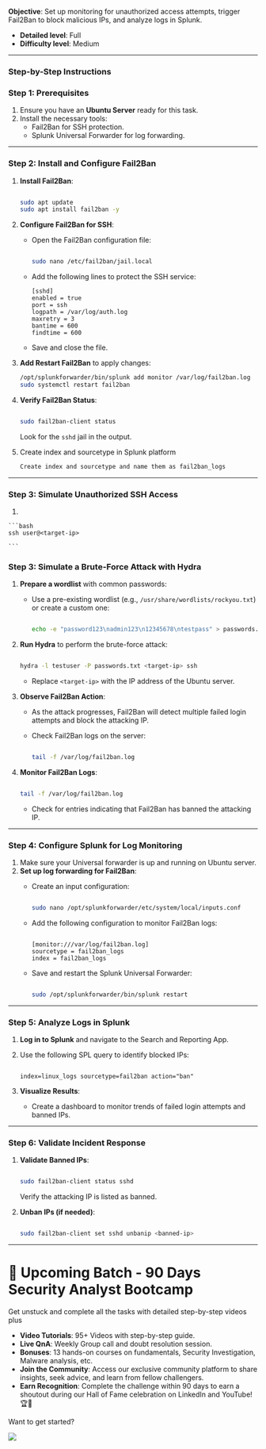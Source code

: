 **Objective**: Set up monitoring for unauthorized access attempts, trigger Fail2Ban to block malicious IPs, and analyze logs in Splunk.    
- **Detailed level**: Full
- **Difficulty level**: Medium

---

### **Step-by-Step Instructions**

### **Step 1: Prerequisites**

1. Ensure you have an **Ubuntu Server** ready for this task.
2. Install the necessary tools:
    - Fail2Ban for SSH protection.
    - Splunk Universal Forwarder for log forwarding.

---

### **Step 2: Install and Configure Fail2Ban**

1. **Install Fail2Ban**:
    
    ```bash
    
    sudo apt update
    sudo apt install fail2ban -y
    
    ```
    
2. **Configure Fail2Ban for SSH**:
    - Open the Fail2Ban configuration file:
        
        ```bash
        
        sudo nano /etc/fail2ban/jail.local
        
        ```
        
    - Add the following lines to protect the SSH service:
        
        ```
        [sshd]
        enabled = true
        port = ssh
        logpath = /var/log/auth.log
        maxretry = 3
        bantime = 600
        findtime = 600
        
        ```
        
    - Save and close the file.
3. **Add Restart Fail2Ban** to apply changes:
    
    ```bash
    /opt/splunkforwarder/bin/splunk add monitor /var/log/fail2ban.log
    sudo systemctl restart fail2ban
    
    ```
    
4. **Verify Fail2Ban Status**:
    
    ```bash
    
    sudo fail2ban-client status
    
    ```
    
    Look for the `sshd` jail in the output.
    
5. Create index and sourcetype in Splunk platform
    
    ```css
    Create index and sourcetype and name them as fail2ban_logs
    ```
    

---

### **Step 3: Simulate Unauthorized SSH Access**

1. 
    
    ```bash
    ssh user@<target-ip>
    
    ```
    

### **Step 3: Simulate a Brute-Force Attack with Hydra**

1. **Prepare a wordlist** with common passwords:
    - Use a pre-existing wordlist (e.g., `/usr/share/wordlists/rockyou.txt`) or create a custom one:
        
        ```bash
        
        echo -e "password123\nadmin123\n12345678\ntestpass" > passwords.txt
        
        ```
        
2. **Run Hydra** to perform the brute-force attack:
    
    ```bash
    
    hydra -l testuser -P passwords.txt <target-ip> ssh
    
    ```
    
    - Replace `<target-ip>` with the IP address of the Ubuntu server.
3. **Observe Fail2Ban Action**:
    - As the attack progresses, Fail2Ban will detect multiple failed login attempts and block the attacking IP.
    - Check Fail2Ban logs on the server:
        
        ```bash
        
        tail -f /var/log/fail2ban.log
        
        ```
        
4. **Monitor Fail2Ban Logs**:
    
    ```bash
    
    tail -f /var/log/fail2ban.log
    
    ```
    
    - Check for entries indicating that Fail2Ban has banned the attacking IP.

---

### **Step 4: Configure Splunk for Log Monitoring**

1. Make sure your Universal forwarder is up and running on Ubuntu server.
2. **Set up log forwarding for Fail2Ban**:
    - Create an input configuration:
        
        ```bash
        
        sudo nano /opt/splunkforwarder/etc/system/local/inputs.conf
        
        ```
        
    - Add the following configuration to monitor Fail2Ban logs:
        
        ```
        
        [monitor:///var/log/fail2ban.log]
        sourcetype = fail2ban_logs
        index = fail2ban_logs
        
        ```
        
    - Save and restart the Splunk Universal Forwarder:
        
        ```bash
        
        sudo /opt/splunkforwarder/bin/splunk restart
        
        ```
        

---

### **Step 5: Analyze Logs in Splunk**

1. **Log in to Splunk** and navigate to the Search and Reporting App.
2. Use the following SPL query to identify blocked IPs:
    
    ```
    
    index=linux_logs sourcetype=fail2ban action="ban"
    
    ```
    
3. **Visualize Results**:
    - Create a dashboard to monitor trends of failed login attempts and banned IPs.

---

### **Step 6: Validate Incident Response**

1. **Validate Banned IPs**:
    
    ```bash
    
    sudo fail2ban-client status sshd
    
    ```
    
    Verify the attacking IP is listed as banned.
    
2. **Unban IPs (if needed)**:
    
    ```bash
    
    sudo fail2ban-client set sshd unbanip <banned-ip>
    
    ```



---


# 🌟 Upcoming Batch - 90 Days Security Analyst Bootcamp 

Get unstuck and complete all the tasks with detailed step-by-step videos plus

- **Video Tutorials**: 95+ Videos with step-by-step guide.
- **Live QnA**: Weekly Group call and doubt resolution session.
- **Bonuses**: 13 hands-on courses on fundamentals, Security Investigation, Malware analysis, etc.
- **Join the Community**: Access our exclusive community platform to share insights, seek advice, and learn from fellow challengers.
- **Earn Recognition**: Complete the challenge within 90 days to earn a shoutout during our Hall of Fame celebration on LinkedIn and YouTube! 🏆📣

Want to get started?

<a href=https://learn.haxsecurity.com/services/90securitychallenge><img src="https://img.shields.io/badge/-Book%20Your%20Seat-008CBA?&style=for-the-badge&logo=Book&logoColor=white" /></a>


